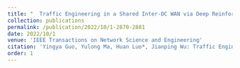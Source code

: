 ```yaml
---
title: "  Traffic Engineering in a Shared Inter-DC WAN via Deep Reinforcement Learning"
collection: publications
permalink: /publication/2022/10/1-2870-2881
date: 2022/10/1
venue: 'IEEE Transactions on Network Science and Engineering'
citation: 'Yingya Guo, Yulong Ma, Huan Luo*, Jianping Wu: Traffic Engineering in a Shared Inter-DC WAN via Deep Reinforcement Learning[J]. IEEE Transactions on Network Science and Engineering, 2022, 9(4): 2870-2881 .'
order: 1
---
```

